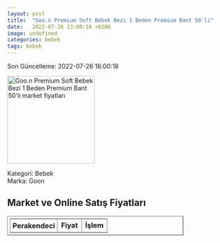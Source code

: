 ```yaml
---
layout: post
title:  "Goo.n Premium Soft Bebek Bezi 1 Beden Premium Bant 50'li"
date:   2022-07-26 13:00:18 +0300
image: undefined
categories: bebek
tags: bebek
---
```


Son Güncelleme: 2022-07-26 16:00:18

<img src="undefined" width="200" alt="Goo.n Premium Soft Bebek Bezi 1 Beden Premium Bant 50'li market fiyatları" />

Kategori: Bebek
<br />
Marka: Goon

<h2>Market ve Online Satış Fiyatları</h2>

<table border="1" style="padding: 5px;width:80%;">
  <tr>
    <td style="padding: 5px;"><strong>Perakendeci</strong></td>
    <td><strong>Fiyat</strong></td>
    <td><strong>İşlem</strong></td>
  </tr>
  
</table>
